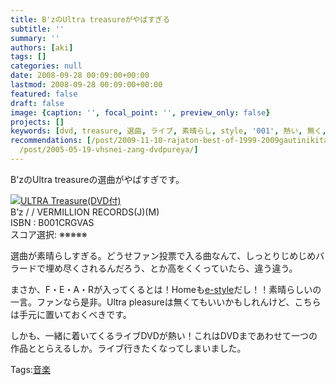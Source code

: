 ```yaml
---
title: B'zのUltra treasureがやばすぎる
subtitle: ''
summary: ''
authors: [aki]
tags: []
categories: null
date: 2008-09-28 00:09:00+00:00
lastmod: 2008-09-28 00:09:00+00:00
featured: false
draft: false
image: {caption: '', focal_point: '', preview_only: false}
projects: []
keywords: [dvd, treasure, 選曲, ライブ, 素晴らし, style, '001', 熱い, 無く, ファン]
recommendations: [/post/2009-11-10-rajaton-best-of-1999-2009gautinikita/, /post/2019-12-24-Python-Custom-scripting/,
  /post/2005-05-19-vhsnei-zang-dvdpureya/]
---
```

B'zのUltra treasureの選曲がやばすぎです。  
  
 ![](https://ecx.images-amazon.com/images/I/41AH1c60CpL._SL160_.jpg)[ULTRA Treasure(DVD付)](http://item.excite.co.jp/detail/ASIN_B001CRGVAS)  
B’z / / VERMILLION RECORDS(J)(M)  
ISBN : B001CRGVAS  
スコア選択: ※※※※※  
  
選曲が素晴らしすぎる。どうせファン投票で入る曲なんて、しっとりじめじめバラードで埋め尽くされるんだろう、とか高をくくっていたら、違う違う。  
  
まさか、F・E・A・Rが入ってくるとは！Homeも[e-style](http://www5.atwiki.jp/bz-words/pages/193.html)だし！！素晴らしいの一言。ファンなら是非。Ultra pleasureは無くてもいいかもしれんけど、こちらは手元に置いておくべきです。  
  
しかも、一緒に着いてくるライブDVDが熱い！これはDVDまであわせて一つの作品ととらえるしか。ライブ行きたくなってしまいました。

Tags:[音楽](http://mrk0369.exblog.jp/tags/%E9%9F%B3%E6%A5%BD/) 

